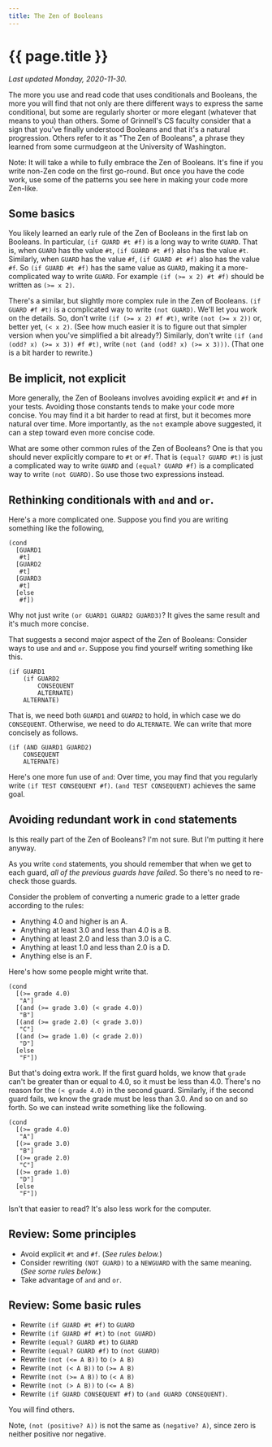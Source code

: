 ```yaml
---
title: The Zen of Booleans
---
```

# {{ page.title }}

_Last updated Monday, 2020-11-30._

The more you use and read code that uses conditionals and Booleans,
the more you will find that not only are there different ways to
express the same conditional, but some are regularly shorter or
more elegant (whatever that means to you) than others.  Some of
Grinnell's CS faculty consider that a sign that you've finally
understood Booleans and that it's a natural progression.  Others
refer to it as "The Zen of Booleans", a phrase they learned from
some curmudgeon at the University of Washington.

Note: It will take a while to fully embrace the Zen of Booleans.
It's fine if you write non-Zen code on the first go-round.  But
once you have the code work, use some of the patterns you see here
in making your code more Zen-like.

## Some basics

You likely learned an early rule of the Zen of Booleans in the first
lab on Booleans.  In particular, `(if GUARD #t #f)` is a long way
to write `GUARD`.  That is, when `GUARD` has the value `#t`, `(if
GUARD #t #f)` also has the value `#t`.  Similarly, when `GUARD` has
the value `#f`, `(if GUARD #t #f)` also has the value `#f`.  So
`(if GUARD #t #f)` has the same value as `GUARD`, making it a
more-complicated way to write `GUARD`.  For example `(if (>= x 2)
#t #f)` should be written as `(>= x 2)`.

There's a similar, but slightly more complex rule in the Zen of
Booleans.  `(if GUARD #f #t)` is a complicated way to write
`(not GUARD)`.  We'll let you work on the details.  So,
don't write `(if (>= x 2) #f #t)`, write `(not (>= x 2))` or,
better yet, `(< x 2)`.  (See how much easier it is to figure
out that simpler version when you've simplified a bit already?)
Similarly, don't write `(if (and (odd? x) (>= x 3)) #f #t)`, write
`(not (and (odd? x) (>= x 3)))`.  (That one is a bit harder to
rewrite.)

## Be implicit, not explicit

More generally, the Zen of Booleans involves avoiding explicit
`#t` and `#f` in your tests.  Avoiding those constants tends
to make your code more concise.  You may find it a bit harder to
read at first, but it becomes more natural over time.  More importantly,
as the `not` example above suggested, it can a step toward even more
concise code.

What are some other common rules of the Zen of Booleans?  One is
that you should never explicitly compare to `#t` or `#f`.  That
is `(equal? GUARD #t)` is just a complicated way to write `GUARD` and
`(equal? GUARD #f)` is a complicated way to write `(not GUARD)`.  So
use those two expressions instead.

## Rethinking conditionals with `and` and `or`.

Here's a more complicated one.  Suppose you find you are writing
something like the following,

```drracket
(cond
  [GUARD1
   #t]
  [GUARD2
   #t]
  [GUARD3
   #t]
  [else
   #f])
```

Why not just write `(or GUARD1 GUARD2 GUARD3)`?  It gives the same
result and it's much more concise.

That suggests a second major aspect of the Zen of Booleans: Consider
ways to use `and` and `or`.  Suppose you find yourself writing
something like this.

```drracket
(if GUARD1
    (if GUARD2
        CONSEQUENT
        ALTERNATE)
    ALTERNATE)
```

That is, we need both `GUARD1` and `GUARD2` to hold, in which case we
do `CONSEQUENT`.  Otherwise, we need to do `ALTERNATE`.  We can write
that more concisely as follows.

```drracket
(if (AND GUARD1 GUARD2)
    CONSEQUENT
    ALTERNATE)
```

Here's one more fun use of `and`: Over time, you may find that you
regularly write `(if TEST CONSEQUENT #f)`.  `(and TEST CONSEQUENT)`
achieves the same goal.

## Avoiding redundant work in `cond` statements

Is this really part of the Zen of Booleans?  I'm not sure.  But I'm putting
it here anyway.

As you write `cond` statements, you should remember that when we get to
each guard, *all of the previous guards have failed*.  So there's no
need to re-check those guards.

Consider the problem of converting a numeric grade to a letter grade 
according to the rules: 

* Anything 4.0 and higher is an A.
* Anything at least 3.0 and less than 4.0 is a B.
* Anything at least 2.0 and less than 3.0 is a C.
* Anything at least 1.0 and less than 2.0 is a D.
* Anything else is an F.

Here's how some people might write that.

```drracket
(cond
  [(>= grade 4.0)
   "A"]
  [(and (>= grade 3.0) (< grade 4.0))
   "B"]
  [(and (>= grade 2.0) (< grade 3.0))
   "C"]
  [(and (>= grade 1.0) (< grade 2.0))
   "D"]
  [else
   "F"])
```

But that's doing extra work.  If the first guard holds, we know that
`grade` can't be greater than or equal to 4.0, so it must be less than
4.0.  There's no reason for the `(< grade 4.0)` in the second guard.
Similarly, if the second guard fails, we know the grade must be less than
3.0.  And so on and so forth.  So we can instead write something like
the following.

```drracket
(cond
  [(>= grade 4.0)
   "A"]
  [(>= grade 3.0)
   "B"]
  [(>= grade 2.0)
   "C"]
  [(>= grade 1.0)
   "D"]
  [else
   "F"])
```

Isn't that easier to read?  It's also less work for the computer.

## Review: Some principles

* Avoid explicit `#t` and `#f`.  (_See rules below._)
* Consider rewriting `(NOT GUARD)` to a `NEWGUARD` with the same meaning.  (_See some rules below._)
* Take advantage of `and` and `or`.

## Review: Some basic rules

* Rewrite `(if GUARD #t #f)` to `GUARD`
* Rewrite `(if GUARD #f #t)` to `(not GUARD)`
* Rewrite `(equal? GUARD #t)` to `GUARD`
* Rewrite `(equal? GUARD #f)` to `(not GUARD)`
* Rewrite `(not (<= A B))` to `(> A B)`
* Rewrite `(not (< A B))` to `(>= A B)`
* Rewrite `(not (>= A B))` to `(< A B)`
* Rewrite `(not (> A B))` to `(<= A B)`
* Rewrite `(if GUARD CONSEQUENT #f)` to `(and GUARD CONSEQUENT)`.

You will find others.

Note, `(not (positive? A))` is not the same as `(negative? A)`, since
zero is neither positive nor negative.
